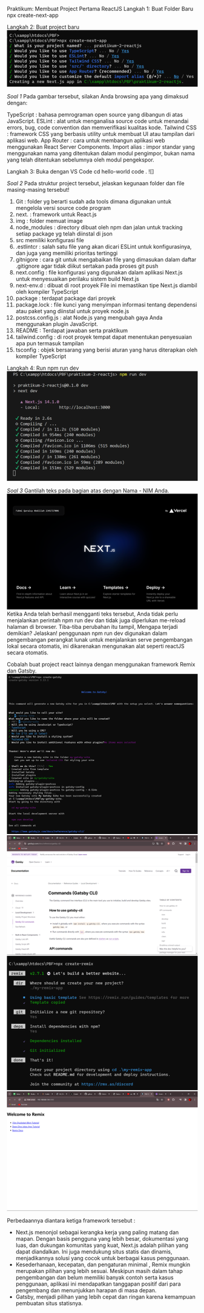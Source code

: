 Praktikum: Membuat Project Pertama ReactJS
Langkah 1: Buat Folder Baru
npx create-next-app

Langkah 2: Buat project baru
![PB](/img/Projek%20baru.png)

*Soal 1*
Pada gambar tersebut, silakan Anda browsing apa yang dimaksud dengan:

TypeScript :  bahasa pemrograman open source yang dibangun di atas JavaScript.
ESLint : alat untuk menganalisa source code untuk menandai errors, bug, code convention dan memverifikasi kualitas kode.
Tailwind CSS : framework CSS yang berbasis utility untuk membuat UI atau tampilan dari aplikasi web. 
App Router : cara untuk membangun aplikasi web menggunakan React Server Components.
Import alias : impor standar yang menggunakan nama yang ditentukan dalam modul pengimpor, bukan nama yang telah ditentukan sebelumnya oleh modul pengekspor.

Langkah 3: Buka dengan VS Code
cd hello-world
code .
![]

*Soal 2*
Pada struktur project tersebut, jelaskan kegunaan folder dan file masing-masing tersebut!
1. Git : folder yg berarti sudah ada tools dimana digunakan untuk mengelola versi source code program 
2. next. : framework untuk React.js
3. img : folder memuat image
4. node_modules : directory dibuat oleh npm dan jalan untuk tracking setiap package yg telah diinstal di json
5. src memiliki konfigurasi file 
6. .estlintcr : salah satu file yang akan dicari ESLint untuk konfigurasinya, dan juga yang memiliki prioritas tertinggi
7. gitnigore :  cara git untuk mengabaikan file yang dimasukan dalam daftar .gitignore agar tidak diikut sertakan pada proses git push
8. next.config : file konfigurasi yang digunakan dalam aplikasi Next.js untuk menyesuaikan perilaku sistem build Next.js
9. next-env.d : dibuat di root proyek File ini memastikan tipe Next.js diambil oleh kompiler TypeScript
10. package : terdapat package dari proyek
11. package.lock : file kunci yang menyimpan informasi tentang dependensi atau paket yang diinstal untuk proyek node.js
12. postcss.config.js : alat Node.js yang mengubah gaya Anda menggunakan plugin JavaScript.
13. README : Terdapat jawaban serta praktikum
14. tailwind.config : di root proyek tempat dapat menentukan penyesuaian apa pun termasuk tampilan
15. tsconfig : objek bersarang yang berisi aturan yang harus diterapkan oleh kompiler TypeScript

Langkah 4: Run
npm run dev
![RUN](/img/Run.png)

*Soal 3*
Gantilah teks pada bagian atas dengan Nama - NIM Anda.
![N&N](/img/Nama%20dan%20NIM.png)
Ketika Anda telah berhasil mengganti teks tersebut, Anda tidak perlu menjalankan perintah npm run dev dan tidak juga diperlukan me-reload halaman di browser. Tiba-tiba perubahan itu tampil, Mengapa terjadi demikian? Jelaskan!
penggunaan npm run dev digunakan dalam pengembangan perangkat lunak untuk menjalankan serve pengembangan lokal secara otomatis, ini dikarenakan mengunakan alat seperti reactJS secara otomatis.

Cobalah buat project react lainnya dengan menggunakan framework Remix dan Gatsby.
![G2](/img/Gatsby%20(2).png)
![G](/img/Gatsby.png)
![R2](/img/Remix%20(2).png)
![R](/img/Remix.png)

Perbedaannya diantara ketiga framework tersebut :
- Next.js menonjol sebagai kerangka kerja yang paling matang dan mapan. Dengan basis pengguna yang lebih besar, dokumentasi yang luas, dan dukungan komunitas yang kuat, Next.js adalah pilihan yang dapat diandalkan. Ini juga mendukung situs statis dan dinamis, menjadikannya solusi yang cocok untuk berbagai kasus penggunaan.
- Kesederhanaan, kecepatan, dan pengaturan minimal , Remix mungkin merupakan pilihan yang lebih sesuai. Meskipun masih dalam tahap pengembangan dan belum memiliki banyak contoh serta kasus penggunaan, aplikasi ini mendapatkan tanggapan positif dari para pengembang dan menunjukkan harapan di masa depan.
- Gatsby, menjadi pilihan yang lebih cepat dan ringan karena kemampuan pembuatan situs statisnya.



